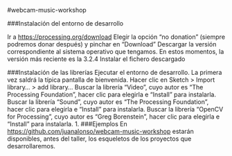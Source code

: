 #webcam-music-workshop

###Instalación del entorno de desarrollo


Ir a https://processing.org/download
Elegir la opción “no donation” (siempre podremos donar después) y pinchar en “Download”
Descargar la versión correspondiente al sistema operativo que tengamos. En estos momentos, la versión más reciente es la 3.2.4
Instalar el fichero descargado

###Instalación de las librerías
Ejecutar el entorno de desarrollo. La primera vez saldrá la típica pantalla de bienvenida.
Hacer clic en Sketch > Import library… > add library…
Buscar la librería “Video”, cuyo autor es “The Processing Foundation”, hacer clic para elegirla e “Install” para instalarla.
Buscar la librería “Sound”, cuyo autor es “The Processing Foundation”, hacer clic para elegirla e “Install” para instalarla.
Buscar la librería “OpenCV for Processing”, cuyo autor es “Greg Borenstein”, hacer clic para elegirla e “Install” para instalarla.
1. 
###Ejemplos
En https://github.com/juanalonso/webcam-music-workshop estarán disponibles, antes del taller, los esqueletos de los proyectos que desarrollaremos. 
